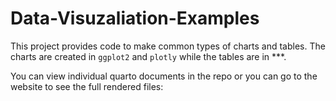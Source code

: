 # Data-Visuzaliation-Examples

This project provides code to make common types of charts and tables. The charts are created in `ggplot2` and `plotly` while the tables are in ***.

You can view individual quarto documents in the repo or you can go to the website to see the full rendered files:
